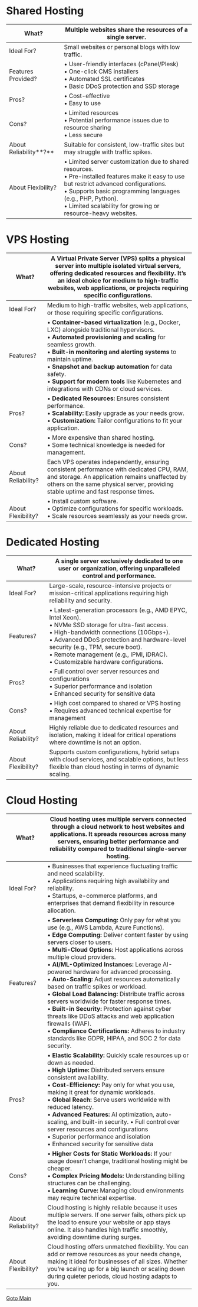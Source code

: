 # Shared Hosting

| What?                  | Multiple websites share the resources of a single server.                                                                                                                                                                                                                           |
| ---------------------- | ----------------------------------------------------------------------------------------------------------------------------------------------------------------------------------------------------------------------------------------------------------------------------------- |
| Ideal For?             | Small websites or personal blogs with low traffic.                                                                                                                                                                                                                                  |
| Features Provided?     | • User-friendly interfaces (cPanel/Plesk)  <br>• One-click CMS installers  <br>• Automated SSL certificates  <br>• Basic DDoS protection and SSD storage                                                                                                                            |
| Pros?                  | • Cost-effective  <br>• Easy to use                                                                                                                                                                                                                                                 |
| Cons?                  | • Limited resources  <br>• Potential performance issues due to resource sharing  <br>• Less secure                                                                                                                                                                                  |
| About Reliability**?** | Suitable for consistent, low-traffic sites but may struggle with traffic spikes.                                                                                                                                                                                                    |
| About Flexibility?     | • Limited server customization due to shared resources.  <br>• Pre-installed features make it easy to use but restrict advanced configurations.  <br>• Supports basic programming languages (e.g., PHP, Python).  <br>• Limited scalability for growing or resource-heavy websites. |
# VPS Hosting
| What?                  | A Virtual Private Server (VPS) splits a physical server into multiple isolated virtual servers, offering dedicated resources and flexibility. It’s an ideal choice for medium to high-traffic websites, web applications, or projects requiring specific configurations.                                                                                                                                |
| ---------------------- | ------------------------------------------------------------------------------------------------------------------------------------------------------------------------------------------------------------------------------------------------------------------------------------------------------------------------------------------------------------------------------------------------------- |
| Ideal For?             | Medium to high-traffic websites, web applications, or those requiring specific configurations.                                                                                                                                                                                                                                                                                                          |
| Features?              | • **Container-based virtualization** (e.g., Docker, LXC) alongside traditional hypervisors.  <br>•  **Automated provisioning and scaling** for seamless growth.  <br>•  **Built-in monitoring and alerting systems** to maintain uptime.  <br>•  **Snapshot and backup automation** for data safety.  <br>•  **Support for modern tools** like Kubernetes and integrations with CDNs or cloud services. |
| Pros?                  | • **Dedicated Resources:** Ensures consistent performance.  <br>•  **Scalability:** Easily upgrade as your needs grow.  <br>•  **Customization:** Tailor configurations to fit your application.                                                                                                                                                                                                        |
| Cons?                  | • More expensive than shared hosting.  <br>• Some technical knowledge is needed for management.                                                                                                                                                                                                                                                                                                         |
| About Reliability?     | Each VPS operates independently, ensuring consistent performance with dedicated CPU, RAM, and storage. An application remains unaffected by others on the same physical server, providing stable uptime and fast response times.                                                                                                                                                                        |
| <br>About Flexibility? | • Install custom software.  <br>• Optimize configurations for specific workloads.  <br>• Scale resources seamlessly as your needs grow.                                                                                                                                                                                                                                                                 |
# Dedicated Hosting
| What?              | A single server exclusively dedicated to one user or organization, offering unparalleled control and performance.                                                                                                                                                                                                                         |
| ------------------ | ----------------------------------------------------------------------------------------------------------------------------------------------------------------------------------------------------------------------------------------------------------------------------------------------------------------------------------------- |
| Ideal For?         | Large-scale, resource-intensive projects or mission-critical applications requiring high reliability and security.                                                                                                                                                                                                                        |
| Features?          | • Latest-generation processors (e.g., AMD EPYC, Intel Xeon).  <br>• NVMe SSD storage for ultra-fast access.  <br>• High-bandwidth connections (10Gbps+).  <br>• Advanced DDoS protection and hardware-level security (e.g., TPM, secure boot).  <br>• Remote management (e.g., IPMI, iDRAC).  <br>• Customizable hardware configurations. |
| Pros?              | • Full control over server resources and configurations  <br>• Superior performance and isolation  <br>• Enhanced security for sensitive data                                                                                                                                                                                             |
| Cons?              | • High cost compared to shared or VPS hosting  <br>• Requires advanced technical expertise for management                                                                                                                                                                                                                                 |
| About Reliability? | Highly reliable due to dedicated resources and isolation, making it ideal for critical operations where downtime is not an option.                                                                                                                                                                                                        |
| About Flexibility? | Supports custom configurations, hybrid setups with cloud services, and scalable options, but less flexible than cloud hosting in terms of dynamic scaling.                                                                                                                                                                                |
# Cloud Hosting
| What?              | Cloud hosting uses multiple servers connected through a cloud network to host websites and applications. It spreads resources across many servers, ensuring better performance and reliability compared to traditional single-server hosting.                                                                                                                                                                                                                                                                                                                                                                                                                                                                                                                                                                       |
| ------------------ | ------------------------------------------------------------------------------------------------------------------------------------------------------------------------------------------------------------------------------------------------------------------------------------------------------------------------------------------------------------------------------------------------------------------------------------------------------------------------------------------------------------------------------------------------------------------------------------------------------------------------------------------------------------------------------------------------------------------------------------------------------------------------------------------------------------------- |
| Ideal For?         | • Businesses that experience fluctuating traffic and need scalability.  <br>• Applications requiring high availability and reliability.  <br>• Startups, e-commerce platforms, and enterprises that demand flexibility in resource allocation.                                                                                                                                                                                                                                                                                                                                                                                                                                                                                                                                                                      |
| Features?          | • **Serverless Computing:** Only pay for what you use (e.g., AWS Lambda, Azure Functions).  <br>•  **Edge Computing:** Deliver content faster by using servers closer to users.  <br>•  **Multi-Cloud Options:** Host applications across multiple cloud providers.  <br>•  **AI/ML-Optimized Instances:** Leverage AI-powered hardware for advanced processing.  <br>•  **Auto-Scaling:** Adjust resources automatically based on traffic spikes or workload.  <br>•  **Global Load Balancing:** Distribute traffic across servers worldwide for faster response times.  <br>•  **Built-in Security:** Protection against cyber threats like DDoS attacks and web application firewalls (WAF).  <br>•  **Compliance Certifications:** Adheres to industry standards like GDPR, HIPAA, and SOC 2 for data security. |
| Pros?              | • **Elastic Scalability:** Quickly scale resources up or down as needed.  <br>•  **High Uptime:** Distributed servers ensure consistent availability.  <br>•  **Cost-Efficiency:** Pay only for what you use, making it great for dynamic workloads.  <br>•  **Global Reach:** Serve users worldwide with reduced latency.  <br>•  **Advanced Features:** AI optimization, auto-scaling, and built-in security.             • Full control over server resources and configurations  <br>    • Superior performance and isolation  <br>    • Enhanced security for sensitive data                                                                                                                                                                                                                                   |
| Cons?              | • **Higher Costs for Static Workloads:** If your usage doesn’t change, traditional hosting might be cheaper.  <br>•  **Complex Pricing Models:** Understanding billing structures can be challenging.  <br>•  **Learning Curve:** Managing cloud environments may require technical expertise.                                                                                                                                                                                                                                                                                                                                                                                                                                                                                                                      |
| About Reliability? | Cloud hosting is highly reliable because it uses multiple servers. If one server fails, others pick up the load to ensure your website or app stays online. It also handles high traffic smoothly, avoiding downtime during surges.                                                                                                                                                                                                                                                                                                                                                                                                                                                                                                                                                                                 |
| About Flexibility? | Cloud hosting offers unmatched flexibility. You can add or remove resources as your needs change, making it ideal for businesses of all sizes. Whether you’re scaling up for a big launch or scaling down during quieter periods, cloud hosting adapts to you.                                                                                                                                                                                                                                                                                                                                                                                                                                                                                                                                                      |
[Goto Main](../README.md)

